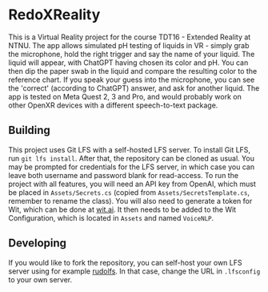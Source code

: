 # RedoXReality
This is a Virtual Reality project for the course TDT16 - Extended Reality at
NTNU. The app allows simulated pH testing of liquids in VR - simply grab the
microphone, hold the right trigger and say the name of your liquid. The liquid
will appear, with ChatGPT having chosen its color and pH. You can then dip the
paper swab in the liquid and compare the resulting color to the reference
chart. If you speak your guess into the microphone, you can see the 'correct'
(according to ChatGPT) answer, and ask for another liquid. The app is tested
on Meta Quest 2, 3 and Pro, and would probably work on other OpenXR devices
with a different speech-to-text package.

## Building
This project uses Git LFS with a self-hosted LFS server. To install Git LFS,
run `git lfs install`. After that, the repository can be cloned as usual. You
may be prompted for credentials for the LFS server, in which case you can leave
both username and password blank for read-access. To run the project with all
features, you will need an API key from OpenAI, which must be placed in
`Assets/Secrets.cs` (copied from `Assets/SecretsTemplate.cs`, remember to
rename the class). You will also need to generate a token for Wit, which can be
done at [wit.ai](https://wit.ai/). It then needs to be added to the Wit
Configuration, which is located in `Assets` and named `VoiceNLP`.

## Developing
If you would like to fork the repository, you can self-host your own LFS server
using for example [rudolfs](https://github.com/jasonwhite/rudolfs). In that
case, change the URL in `.lfsconfig` to your own server.
